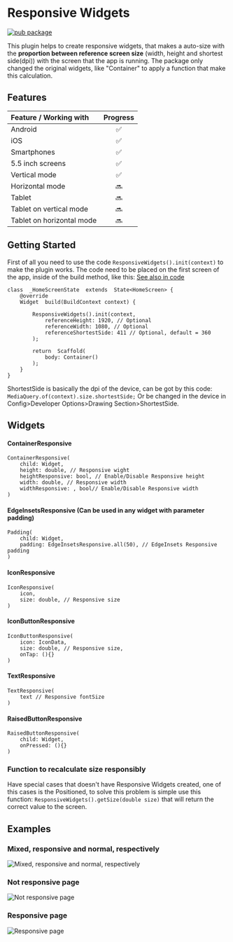 

# Responsive Widgets

[![pub package](https://img.shields.io/pub/v/responsive_widgets.svg)](https://pub.dev/packages/responsive_widgets)

This plugin helps to create responsive widgets, that makes a auto-size with the **proportion between reference screen size** (width, height and shortest side(dpi))  with the screen that the app is running. The package only changed the original widgets, like "Container" to apply a function that make this calculation.

## Features
| Feature / Working with                 | Progress |
| :------------------------------------- | :------: |
| Android                                |    ✅    |
| iOS                                    |    ✅    |
| Smartphones                            |    ✅    |
| 5.5 inch screens                       |    ✅    |
| Vertical mode                          |    ✅    |
| Horizontal mode                        |    🔜    |
| Tablet                                 |    🔜    |
| Tablet on vertical mode                |    🔜    |
| Tablet on horizontal mode              |    🔜    |

## Getting Started  

First of all you need to use the code `ResponsiveWidgets().init(context)` to make the plugin works. The code need to be placed on the first screen of the app, inside of the build method, like this: [See also in code](https://github.com/LucazzP/responsive_widgets/blob/master/example/lib/home_screen.dart)


    class  _HomeScreenState  extends  State<HomeScreen> {
	    @override
	    Widget  build(BuildContext context) {
	    
		    ResponsiveWidgets().init(context,
			    referenceHeight: 1920, // Optional
			    referenceWidth: 1080, // Optional
			    referenceShortestSide: 411 // Optional, default = 360
		    );
		    
		    return  Scaffold(
			    body: Container()
		    );
		}
	}

ShortestSide is basically the dpi of the device, can be got by this code: `MediaQuery.of(context).size.shortestSide;`
Or be changed in the device in Config>Developer Options>Drawing Section>ShortestSide.

## Widgets  

#### ContainerResponsive

    ContainerResponsive(
	    child: Widget,
	    height: double, // Responsive wight
	    heightResponsive: bool, // Enable/Disable Responsive height
	    width: double, // Responsive width
	    widthResponsive: , bool// Enable/Disable Responsive width
    )

  

#### EdgeInsetsResponsive (Can be used in any widget with parameter padding)

    Padding(
	    child: Widget,
	    padding: EdgeInsetsResponsive.all(50), // EdgeInsets Responsive padding
    )

  

#### IconResponsive

    IconResponsive(
	    icon,
	    size: double, // Responsive size
    )

  

#### IconButtonResponsive

    IconButtonResponsive(
        icon: IconData,
		size: double, // Responsive size,
		onTap: (){}   
    )

  

#### TextResponsive

    TextResponsive(
	    text // Responsive fontSize
    )

#### RaisedButtonResponsive

    RaisedButtonResponsive(
	    child: Widget,
	    onPressed: (){}
    )
  

### Function to recalculate size responsibly

Have special cases that doesn't have Responsive Widgets created, one of this cases is the Positioned, to solve this problem is simple use this function: `ResponsiveWidgets().getSize(double size)` that will return the correct value to the screen.

  

## Examples


### Mixed, responsive and normal, respectively
![Mixed, responsive and normal, respectively](https://i.imgur.com/96pdtzR.jpg)

### Not responsive page
![Not responsive page](https://i.imgur.com/WR7UQAB.jpg)

### Responsive page
![Responsive page](https://i.imgur.com/3rzKnfW.jpg)
